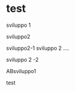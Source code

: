 # test

 sviluppo 1


 sviluppo2

 
 sviluppo2-1
 sviluppo 2 ....
 
  sviluppo 2 -2
 
 ABsviluppo1
 
test
